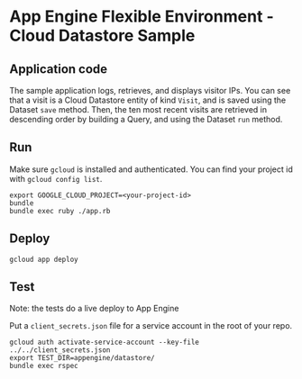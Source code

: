 # App Engine Flexible Environment - Cloud Datastore Sample

## Application code

The sample application logs, retrieves, and displays visitor IPs. You
can see that a visit is a Cloud Datastore entity of kind `Visit`, and
is saved using the Dataset `save` method. Then, the ten most recent
visits are retrieved in descending order by building a Query, and
using the Dataset `run` method.

## Run

Make sure `gcloud` is installed and authenticated. You can find your
project id with `gcloud config list`.


```
export GOOGLE_CLOUD_PROJECT=<your-project-id>
bundle
bundle exec ruby ./app.rb
```

## Deploy

```
gcloud app deploy
```

## Test

Note: the tests do a live deploy to App Engine

Put a `client_secrets.json` file for a service account in the root of
your repo.

```
gcloud auth activate-service-account --key-file ../../client_secrets.json
export TEST_DIR=appengine/datastore/
bundle exec rspec
```

